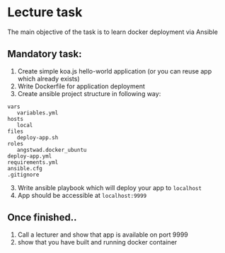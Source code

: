 # Lecture task

The main objective of the task is to learn docker deployment via Ansible

## Mandatory task:

1. Create simple koa.js hello-world application (or you can reuse app which already exists)
2. Write Dockerfile for application deployment
3. Create ansible project structure in following way:
```
vars
   variables.yml
hosts
   local
files
   deploy-app.sh
roles
   angstwad.docker_ubuntu
deploy-app.yml
requirements.yml
ansible.cfg
.gitignore
```

3. Write ansible playbook which will deploy your app to `localhost`
4. App should be accessible at `localhost:9999`

## Once finished..

1. Call a lecturer and show that app is available on port 9999
2. show that you have built and running docker container
